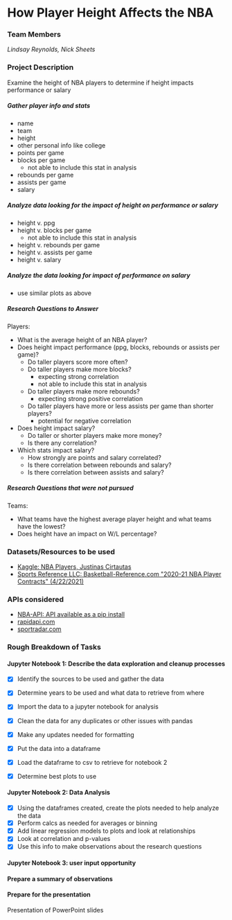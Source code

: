 
# How Player Height Affects the NBA
### Team Members
*Lindsay Reynolds, Nick Sheets*
### Project Description
Examine the height of NBA players to determine if height impacts performance or salary  

##### Gather player info and stats  
* name 
* team
* height
* other personal info like college
* points per game
* blocks per game
  * not able to include this stat in analysis 
* rebounds per game
* assists per game
* salary

##### Analyze data looking for the impact of height on performance or salary
* height v. ppg
* height v. blocks per game
  * not able to include this stat in analysis  
* height v. rebounds per game
* height v. assists per game
* height v. salary  

##### Analyze the data looking for impact of performance on salary
* use similar plots as above

##### Research Questions to Answer
Players:  
* What is the average height of an NBA player?
* Does height impact performance (ppg, blocks, rebounds or assists per game)?  
  * Do taller players score more often?
  * Do taller players make more blocks? 
    * expecting strong correlation
    * not able to include this stat in analysis
  * Do taller players make more rebounds?
    * expecting strong positive correlation
  * Do taller players have more or less assists per game than shorter players?
    * potential for negative correlation     
* Does height impact salary? 
  * Do taller or shorter players make more money?
  * Is there any correlation?
* Which stats impact salary?
  * How strongly are points and salary correlated?
  * Is there correlation between rebounds and salary?
  * Is there correlation between assists and salary?   

##### Research Questions that were not pursued
Teams:
* What teams have the highest average player height and what teams have the lowest?
* Does height have an impact on W/L percentage?

### Datasets/Resources to be used  
* [Kaggle:  NBA Players, Justinas Cirtautas](https://www.kaggle.com/justinas/nba-players-data)  
* [Sports Reference LLC: Basketball-Reference.com "2020-21 NBA Player Contracts" (4/22/2021)](https://www.basketball-reference.com/contracts/players.html) 

### APIs considered  
* [NBA-API:  API available as a pip install](https://pypi.org/project/nba-api/)  
* [rapidapi.com](https://rapidapi.com/blog/nba-basketball-stats-api/#:~:text=Updated%3A%20The%20API%2DNBA%20is,TheRundown)  
* [sportradar.com](https://developer.sportradar.com/docs/read/Home)

 
### Rough Breakdown of Tasks  
#### Jupyter Notebook 1: Describe the data exploration and cleanup processes
- [x] Identify the sources to be used and gather the data
- [x] Determine years to be used and what data to retrieve from where
- [x] Import the data to a jupyter notebook for analysis
- [x] Clean the data for any duplicates or other issues with pandas
- [x] Make any updates needed for formatting
- [x] Put the data into a dataframe
- [x] Load the dataframe to csv to retrieve for notebook 2
- [x] Determine best plots to use


#### Jupyter Notebook 2: Data Analysis
- [x] Using the dataframes created, create the plots needed to help analyze the data
- [x] Perform calcs as needed for averages or binning
- [x] Add linear regression models to plots and look at relationships
- [x] Look at correlation and p-values
- [x] Use this info to make observations about the research questions 
 
#### Jupyter Notebook 3: user input opportunity

#### Prepare a summary of observations
#### Prepare for the presentation  
Presentation of PowerPoint slides
